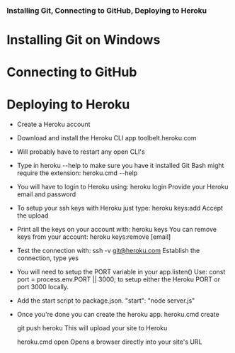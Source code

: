 ### Installing Git, Connecting to GitHub, Deploying to Heroku ###


# Installing Git on Windows




# Connecting to GitHub





# Deploying to Heroku
* Create a Heroku account
* Download and install the Heroku CLI app
    toolbelt.heroku.com
* Will probably have to restart any open CLI's
* Type in heroku --help to make sure you have it installed
    Git Bash might require the extension: heroku.cmd --help
* You will have to login to Heroku using: heroku login
    Provide your Heroku email and password
* To setup your ssh keys with Heroku just type: heroku keys:add
    Accept the upload
* Print all the keys on your account with: heroku keys
    You can remove keys from your account: heroku keys:remove [email]
* Test the connection with: ssh -v git@heroku.com
    Establish the connection, type yes

* You will need to setup the PORT variable in your app.listen()
    Use: const port = process.env.PORT || 3000;
    to setup either the Heroku PORT or port 3000 locally.

* Add the start script to package.json. "start": "node server.js"

* Once you're done you can create the heroku app.
    heroku.cmd create

    git push heroku     This will upload your site to Heroku

    heroku.cmd open     Opens a browser directly into your site's URL

